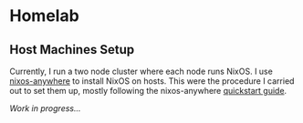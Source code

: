 # Homelab

## Host Machines Setup

Currently, I run a two node cluster where each node runs NixOS.
I use [nixos-anywhere](https://github.com/nix-community/nixos-anywhere/tree/main) to install NixOS on hosts.
This were the procedure I carried out to set them up, mostly following the nixos-anywhere [quickstart guide](https://github.com/nix-community/nixos-anywhere/blob/main/docs/quickstart.md).

_Work in progress..._
